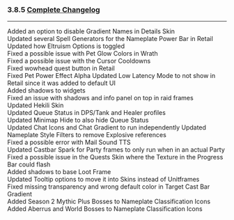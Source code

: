 ### 3.8.5 [Complete Changelog](https://github.com/eltreum0/eltruism/blob/main/Changelog.md)
___
Added an option to disable Gradient Names in Details Skin  
Updated several Spell Generators for the Nameplate Power Bar in Retail  
Updated how Eltruism Options is toggled  
Fixed a possible issue with Pet Glow Colors in Wrath  
Fixed a possible issue with the Cursor Cooldowns  
Fixed wowhead quest button in Retail  
Fixed Pet Power Effect Alpha
Updated Low Latency Mode to not show in Retail since it was added to default UI  
Added shadows to widgets  
Fixed an issue with shadows and info panel on top in raid frames  
Updated Hekili Skin  
Updated Queue Status in DPS/Tank and Healer profiles  
Updated Minimap Hide to also hide Queue Status  
Updated Chat Icons and Chat Gradient to run independently
Updated Nameplate Style Filters to remove Explosive references  
Fixed a possible error with Mail Sound TTS  
Updated Castbar Spark for Party frames to only run when in an actual Party  
Fixed a possible issue in the Quests Skin where the Texture in the Progress Bar could flash  
Added shadows to base Loot Frame  
Updated Tooltip options to move it into Skins instead of Unitframes  
Fixed missing transparency and wrong default color in Target Cast Bar Gradient  
Added Season 2 Mythic Plus Bosses to Nameplate Classification Icons  
Added Aberrus and World Bosses to Nameplate Classification Icons  
